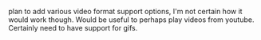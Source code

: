 plan to add various video format support options, I'm not certain how it would work though.
Would be useful to perhaps play videos from youtube.
Certainly need to have support for gifs.
